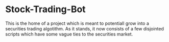 # Stock-Trading-Bot

This is the home of a project which is meant to potentiall grow into a securities trading algotithm.
As it stands, it now consists of a few disjointed scripts which have some vague ties to the securities market.
